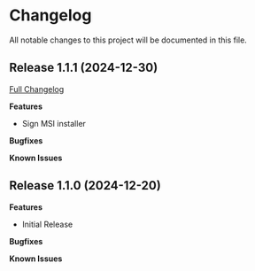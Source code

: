 # Changelog

All notable changes to this project will be documented in this file.

## Release 1.1.1 (2024-12-30)

[Full Changelog](https://github.com/webalexeu/winbgp/compare/v1.0.0...v1.1.1)

**Features**

- Sign MSI installer

**Bugfixes**

**Known Issues**


## Release 1.1.0 (2024-12-20)

**Features**

- Initial Release

**Bugfixes**

**Known Issues**
